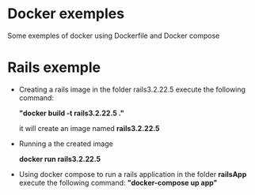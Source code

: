 # Docker exemples
Some exemples of docker using Dockerfile and Docker compose

# Rails exemple
* Creating a rails image
  in the folder rails3.2.22.5 execute the following command: 

  <b>"docker build -t rails3.2.22.5 ."</b>
  
  it will create an image named <b>rails3.2.22.5</b>
* Running a the created image

  <b>docker run rails3.2.22.5</b>
  
* Using docker compose to run a rails application
  in the folder <b>railsApp</b> execute the following command:
  <b>"docker-compose up app"</b>
  
  





